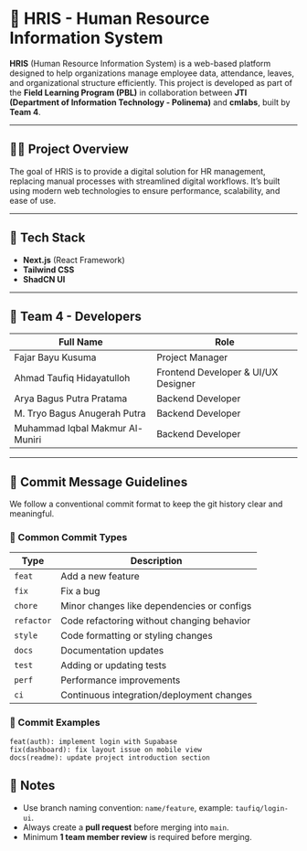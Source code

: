 # 💼 HRIS - Human Resource Information System

**HRIS** (Human Resource Information System) is a web-based platform designed to help organizations manage employee data, attendance, leaves, and organizational structure efficiently. This project is developed as part of the **Field Learning Program (PBL)** in collaboration between **JTI (Department of Information Technology - Polinema)** and **cmlabs**, built by **Team 4**.

---

## 🧑‍💻 Project Overview

The goal of HRIS is to provide a digital solution for HR management, replacing manual processes with streamlined digital workflows. It’s built using modern web technologies to ensure performance, scalability, and ease of use.

---

## 🔧 Tech Stack

- **Next.js** (React Framework)
- **Tailwind CSS**
- **ShadCN UI**

---

## 👥 Team 4 - Developers

| Full Name                   | Role                |
|----------------------------|---------------------|
| Fajar Bayu Kusuma      | Project Manager |
| Ahmad Taufiq Hidayatulloh  | Frontend Developer & UI/UX Designer  |
| Arya Bagus Putra Pratama      | Backend Developer |
| M. Tryo Bagus Anugerah Putra      | Backend Developer |
| Muhammad Iqbal Makmur Al-Muniri      | Backend Developer |

---

## 📝 Commit Message Guidelines

We follow a conventional commit format to keep the git history clear and meaningful.


### 🔖 Common Commit Types

| Type        | Description                                      |
|-------------|--------------------------------------------------|
| `feat`      | Add a new feature                                |
| `fix`       | Fix a bug                                        |
| `chore`     | Minor changes like dependencies or configs       |
| `refactor`  | Code refactoring without changing behavior       |
| `style`     | Code formatting or styling changes               |
| `docs`      | Documentation updates                            |
| `test`      | Adding or updating tests                         |
| `perf`      | Performance improvements                         |
| `ci`        | Continuous integration/deployment changes        |

### 🧪 Commit Examples

`feat(auth): implement login with Supabase` <br> 
`fix(dashboard): fix layout issue on mobile view ` <br>
`docs(readme): update project introduction section`


## 📌 Notes

- Use branch naming convention: `name/feature`, example: `taufiq/login-ui`.
- Always create a **pull request** before merging into `main`.
- Minimum **1 team member review** is required before merging.